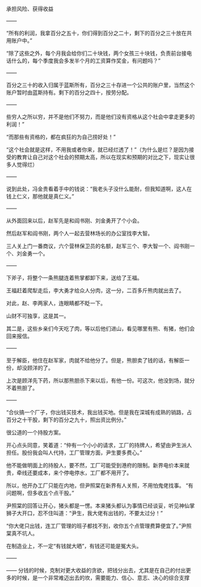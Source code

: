 承担风险、获得收益

——

“所有的利润，我拿百分之五十，你们得到百分之二十，剩下的百分之三十放在共用账户中。”

“除了这些之外，每个月我会给你们二十块钱，两个女孩三十块钱，负责前台接电话什么的，每个季度我会多发半个月的工资算作奖金，有问题吗？”

——

百分之三十的收入归属于蓝斯所有，百分之三十存进一个公共的账户里，当然这个账户暂时由蓝斯持有。剩下的百分之四十，按劳分配。

——

些穷人之所以穷，并不是他们不努力，而是他们没有资格从这个社会中拿走更多的利润！”

“而那些有资格的，都在疯狂的为自己捞好处！”

“这个社会就是这样，不用我或者你来，就已经烂透了！”（为什么是烂？是因为接受的教育让自己对这个社会的预期太高，所以在现实和预期的对比之下，现实让很多人觉得烂）

——

说到此处，冯金贵看着手中的钱说：“我老头子没什么能耐，但我知道啊，这人在钱上仁义，那他就是真仁义。”

——

从外面回来以后，赵军先是和阎书刚、刘金勇开了个小会。

然后赵军和阎书刚，两个人一起去营林场长的办公室找李大智。

三人关上门一番商议，六个营林保卫员的名额，赵军三个、李大智一个、阎书刚一个、刘金勇一个。

——

下斧子，将整个一条熊腿连着熊掌都卸下来，送给了王福。

王福赶着爬犁走后，李大勇才给众人分肉，这一分，二百多斤熊肉就出去了。

对此，赵、李两家人，连眼睛都不眨一下。

山财不可独享，这是其一。

其二是，这些乡亲们今天吃了肉，等以后他们进山，看见哪里有熊、有猪，他们会回来报信。

——

至于解臣，他住在赵军家，肉就不给他分了。但是，熊胆卖了钱的话，有解臣一份，却没顾洋的了。

上次是顾洋先下药，所以那熊胆杀下来以后，有他一份。可这次，他没到场，就分不着熊胆了。

——

“合伙搞一个厂子，你出钱买技术，我出钱买地。但是我在深城有成熟的销路，占百分之十干股，剩下的百分之九十，照出资比例分。”

很公道的一个持股方案。

开心点头同意，笑着道：“仲有一个小小的请求，工厂的持牌人，希望由尹生派人担任。股份我会叫人代持，工厂管理方面，尹生要多费心。”

他不能做明面上的持股人，要不然，工厂可能受到港府的限制。新界电价本来就贵，牵线还要成本，来个停电停水，工厂都不用开了。

所以，他开办工厂只能在内地，但尹照棠在新界有人关照，不用怕鬼佬找事。
“有问题啊，但多收五个点干股。”

尹照棠的回答让开心，猪头都是一愣。本来猪头都认为事情已经谈妥，听见神仙掌狮子大开口，忍不住叫道：“尹生，我大佬有出钱的，不要太过分！”

“你大佬只出钱，连工厂管理的班子都找不到，收你五个点管理费算便宜了。”尹照棠真不坑人。

在制造业上，不一定“有钱就大晒”，有钱还可能是冤大头。

——

——
分钱的时候，克制对更大收益的贪欲，把钱分出去，尤其是在自己的付出更多的时候，是一个非常难迈出去的坎，需要能力、信心、意志、决心的综合支撑
